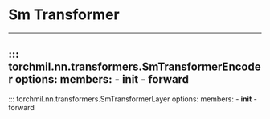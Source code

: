 # Sm Transformer

---
::: torchmil.nn.transformers.SmTransformerEncoder
    options:
        members:
        - __init__
        - forward
---
::: torchmil.nn.transformers.SmTransformerLayer
    options:
        members:
        - __init__
        - forward